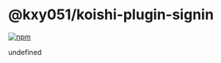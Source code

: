 # @kxy051/koishi-plugin-signin

[![npm](https://img.shields.io/npm/v/@kxy051/koishi-plugin-signin?style=flat-square)](https://www.npmjs.com/package/@kxy051/koishi-plugin-signin)

undefined
